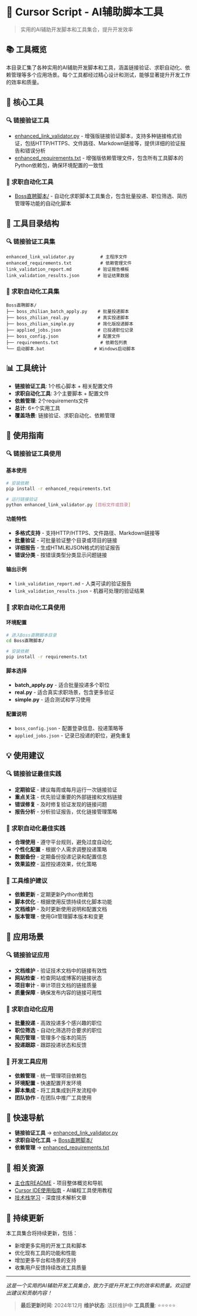 # 🤖 Cursor Script - AI辅助脚本工具

> 实用的AI辅助开发脚本和工具集合，提升开发效率

## 📚 工具概览

本目录汇集了各种实用的AI辅助开发脚本和工具，涵盖链接验证、求职自动化、依赖管理等多个应用场景。每个工具都经过精心设计和测试，能够显著提升开发工作的效率和质量。

## 🔧 核心工具

### 🔍 链接验证工具
- [enhanced_link_validator.py](enhanced_link_validator.py) - 增强版链接验证脚本，支持多种链接格式验证，包括HTTP/HTTPS、文件路径、Markdown链接等，提供详细的验证报告和错误分析
- [enhanced_requirements.txt](enhanced_requirements.txt) - 增强版依赖管理文件，包含所有工具脚本的Python依赖包，确保环境配置的一致性

### 🚀 求职自动化工具
- [Boss直聘脚本/](Boss直聘脚本/) - 自动化求职脚本工具集合，包含批量投递、职位筛选、简历管理等功能的自动化脚本

## 📁 工具目录结构

### 🔍 链接验证工具集
```
enhanced_link_validator.py          # 主程序文件
enhanced_requirements.txt           # 依赖管理文件
link_validation_report.md          # 验证报告模板
link_validation_results.json       # 验证结果数据
```

### 🚀 求职自动化工具集
```
Boss直聘脚本/
├── boss_zhilian_batch_apply.py    # 批量投递脚本
├── boss_zhilian_real.py           # 真实投递脚本
├── boss_zhilian_simple.py         # 简化版投递脚本
├── applied_jobs.json              # 已投递职位记录
├── boss_config.json               # 配置文件
├── requirements.txt                # 依赖包列表
└── 启动脚本.bat                   # Windows启动脚本
```

## 📊 工具统计

- **链接验证工具**: 1个核心脚本 + 相关配置文件
- **求职自动化工具**: 3个主要脚本 + 配置文件
- **依赖管理**: 2个requirements文件
- **总计**: 6+个实用工具
- **覆盖场景**: 链接验证、求职自动化、依赖管理

## 🎯 使用指南

### 🔍 链接验证工具使用

#### 基本使用
```bash
# 安装依赖
pip install -r enhanced_requirements.txt

# 运行链接验证
python enhanced_link_validator.py [目标文件或目录]
```

#### 功能特性
- **多格式支持** - 支持HTTP/HTTPS、文件路径、Markdown链接等
- **批量验证** - 可批量验证整个目录或项目的链接
- **详细报告** - 生成HTML和JSON格式的验证报告
- **错误分类** - 按错误类型分类显示问题链接

#### 输出示例
- `link_validation_report.md` - 人类可读的验证报告
- `link_validation_results.json` - 机器可处理的验证结果

### 🚀 求职自动化工具使用

#### 环境配置
```bash
# 进入Boss直聘脚本目录
cd Boss直聘脚本/

# 安装依赖
pip install -r requirements.txt
```

#### 脚本选择
- **batch_apply.py** - 适合批量投递多个职位
- **real.py** - 适合真实求职场景，包含更多验证
- **simple.py** - 适合测试和学习使用

#### 配置说明
- `boss_config.json` - 配置登录信息、投递策略等
- `applied_jobs.json` - 记录已投递的职位，避免重复

## 💡 使用建议

### 🔍 链接验证最佳实践
- **定期验证** - 建议每周或每月运行一次链接验证
- **重点关注** - 优先验证重要的外部链接和文档链接
- **错误修复** - 及时修复验证发现的链接问题
- **报告分析** - 分析验证报告，优化链接管理策略

### 🚀 求职自动化最佳实践
- **合理使用** - 遵守平台规则，避免过度自动化
- **个性化配置** - 根据个人需求调整投递策略
- **数据备份** - 定期备份投递记录和配置信息
- **效果监控** - 监控投递效果，优化策略

### 🔧 工具维护建议
- **依赖更新** - 定期更新Python依赖包
- **脚本优化** - 根据使用反馈持续优化脚本功能
- **文档维护** - 及时更新使用说明和配置文档
- **版本管理** - 使用Git管理脚本版本和变更

## 🚀 应用场景

### 🔍 链接验证应用
- **文档维护** - 验证技术文档中的链接有效性
- **网站检查** - 检查网站或博客的链接状态
- **项目审计** - 审计项目文档的链接质量
- **质量保障** - 确保发布内容的链接可用性

### 🚀 求职自动化应用
- **批量投递** - 高效投递多个感兴趣的职位
- **职位筛选** - 自动化筛选符合要求的职位
- **简历管理** - 管理多个版本的简历
- **投递跟踪** - 跟踪投递状态和反馈

### 🔧 开发工具应用
- **依赖管理** - 统一管理项目依赖包
- **环境配置** - 快速配置开发环境
- **脚本集成** - 将工具集成到开发流程中
- **团队协作** - 在团队中推广工具使用

## 🔗 快速导航

- **链接验证工具** → [enhanced_link_validator.py](enhanced_link_validator.py)
- **求职自动化工具** → [Boss直聘脚本/](Boss直聘脚本/)
- **依赖管理** → [enhanced_requirements.txt](enhanced_requirements.txt)

## 📖 相关资源

- [主仓库README](../README.md) - 项目整体概览和导航
- [Cursor IDE使用指南](../%20🚀%20Cursor%20IDE%20使用指南/) - AI编程工具使用教程
- [技术栈学习](../%20🏗️%20Stack%20-%20技术栈/) - 深度技术解析文章

## 🔄 持续更新

本工具集合将持续更新，包括：
- 新增更多实用的开发工具和脚本
- 优化现有工具的功能和性能
- 增加更多平台和场景的支持
- 收集用户反馈持续改进工具质量

---

*这是一个实用的AI辅助开发工具集合，致力于提升开发工作的效率和质量。欢迎提出建议和贡献内容！*

> **最后更新时间**: 2024年12月
> **维护状态**: 活跃维护中
> **工具质量**: ⭐⭐⭐⭐⭐
